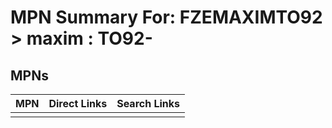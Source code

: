 



# MPN Summary For: FZEMAXIMTO92 > maxim : TO92-

## MPNs
  

|MPN|Direct Links|Search Links|
| :--- | :--- | :--- |
||||
